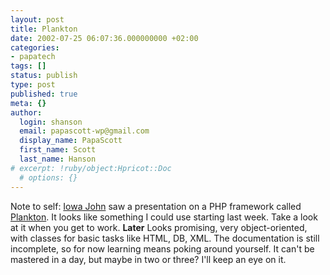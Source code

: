 ```yaml
---
layout: post
title: Plankton
date: 2002-07-25 06:07:36.000000000 +02:00
categories:
- papatech
tags: []
status: publish
type: post
published: true
meta: {}
author:
  login: shanson
  email: papascott-wp@gmail.com
  display_name: PapaScott
  first_name: Scott
  last_name: Hanson
# excerpt: !ruby/object:Hpricot::Doc
  # options: {}
---
```

<p>Note to self: <a href="http://iowa.weblogger.com/2002/07/24">Iowa John</a> saw a presentation on a PHP framework called <a href="http://www.sea-incorporated.com/index.php?_p=xmlContent&_xml=plankton">Plankton</a>. It looks like something I could use starting last week. Take a look at it when you get to work. <b>Later</b> Looks promising, very object-oriented, with classes for basic tasks like HTML, DB, XML. The documentation is still incomplete, so for now learning means poking around yourself. It can't be mastered in a day, but maybe in two or three? I'll keep an eye on it.</p>
